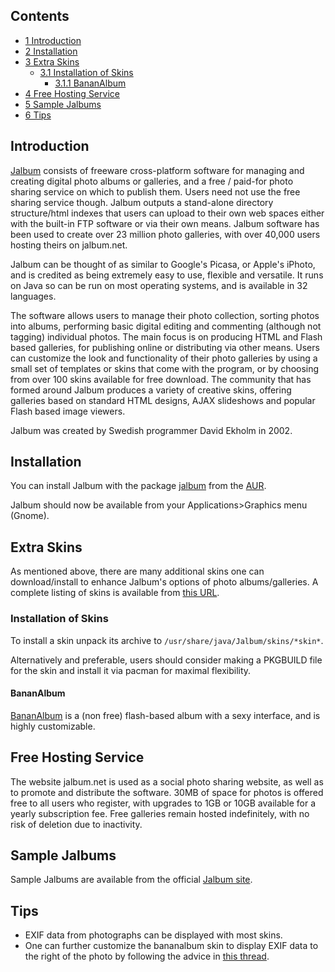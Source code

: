 ## Contents

*   [1 Introduction](#Introduction)
*   [2 Installation](#Installation)
*   [3 Extra Skins](#Extra_Skins)
    *   [3.1 Installation of Skins](#Installation_of_Skins)
        *   [3.1.1 BananAlbum](#BananAlbum)
*   [4 Free Hosting Service](#Free_Hosting_Service)
*   [5 Sample Jalbums](#Sample_Jalbums)
*   [6 Tips](#Tips)

## Introduction

[Jalbum](http://jalbum.net/) consists of freeware cross-platform software for managing and creating digital photo albums or galleries, and a free / paid-for photo sharing service on which to publish them. Users need not use the free sharing service though. Jalbum outputs a stand-alone directory structure/html indexes that users can upload to their own web spaces either with the built-in FTP software or via their own means. Jalbum software has been used to create over 23 million photo galleries, with over 40,000 users hosting theirs on jalbum.net.

Jalbum can be thought of as similar to Google's Picasa, or Apple's iPhoto, and is credited as being extremely easy to use, flexible and versatile. It runs on Java so can be run on most operating systems, and is available in 32 languages.

The software allows users to manage their photo collection, sorting photos into albums, performing basic digital editing and commenting (although not tagging) individual photos. The main focus is on producing HTML and Flash based galleries, for publishing online or distributing via other means. Users can customize the look and functionality of their photo galleries by using a small set of templates or skins that come with the program, or by choosing from over 100 skins available for free download. The community that has formed around Jalbum produces a variety of creative skins, offering galleries based on standard HTML designs, AJAX slideshows and popular Flash based image viewers.

Jalbum was created by Swedish programmer David Ekholm in 2002.

## Installation

You can install Jalbum with the package [jalbum](https://aur.archlinux.org/packages/jalbum/) from the [AUR](/index.php/AUR "AUR").

Jalbum should now be available from your Applications>Graphics menu (Gnome).

## Extra Skins

As mentioned above, there are many additional skins one can download/install to enhance Jalbum's options of photo albums/galleries. A complete listing of skins is available from [this URL](http://jalbum.net/skins).

### Installation of Skins

To install a skin unpack its archive to `/usr/share/java/Jalbum/skins/*skin*`.

Alternatively and preferable, users should consider making a PKGBUILD file for the skin and install it via pacman for maximal flexibility.

#### BananAlbum

[BananAlbum](http://www.bananalbum.net) is a (non free) flash-based album with a sexy interface, and is highly customizable.

## Free Hosting Service

The website jalbum.net is used as a social photo sharing website, as well as to promote and distribute the software. 30MB of space for photos is offered free to all users who register, with upgrades to 1GB or 10GB available for a yearly subscription fee. Free galleries remain hosted indefinitely, with no risk of deletion due to inactivity.

## Sample Jalbums

Sample Jalbums are available from the official [Jalbum site](http://jalbum.net/explore/popular/).

## Tips

*   EXIF data from photographs can be displayed with most skins.
*   One can further customize the bananalbum skin to display EXIF data to the right of the photo by following the advice in [this thread](http://jalbum.net/forum/thread.jspa?threadID=29443).